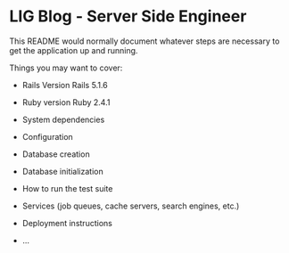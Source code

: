 # LIG Blog - Server Side Engineer 

This README would normally document whatever steps are necessary to get the
application up and running.

Things you may want to cover:

* Rails Version 
Rails 5.1.6
* Ruby version
Ruby 2.4.1
* System dependencies

* Configuration

* Database creation

* Database initialization

* How to run the test suite

* Services (job queues, cache servers, search engines, etc.)

* Deployment instructions

* ...
